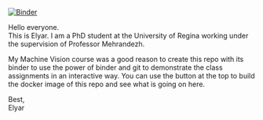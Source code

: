 [![Binder](https://mybinder.org/badge_logo.svg)](https://mybinder.org/v2/gh/elyarzv/IP-Assig1/HEAD)


Hello everyone.  
This is Elyar. I am a PhD student at the University of Regina working under the supervision of Professor Mehrandezh.

My Machine Vision course was a good reason to create this repo with its binder to use the power of binder and git to demonstrate the class assignments in an interactive way. You can use the button at the top to build the docker image of this repo and see what is going on here.

Best,  
Elyar
